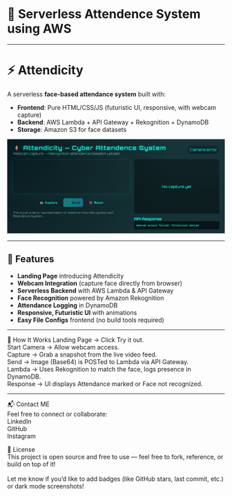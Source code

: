 # 🚀 Serverless Attendence System using AWS 

------

# ⚡ Attendicity

A serverless **face-based attendance system** built with:

- **Frontend**: Pure HTML/CSS/JS (futuristic UI, responsive, with webcam capture)
- **Backend**: AWS Lambda + API Gateway + Rekognition + DynamoDB
- **Storage**: Amazon S3 for face datasets

<img src="Screenshot.png" alt="Attendicity UI" width="700"/>

---

## 🚀 Features
- **Landing Page** introducing Attendicity
- **Webcam Integration** (capture face directly from browser)
- **Serverless Backend** with AWS Lambda & API Gateway
- **Face Recognition** powered by Amazon Rekognition
- **Attendance Logging** in DynamoDB
- **Responsive, Futuristic UI** with animations
- **Easy File Configs** frontend (no build tools required)

---

🎥 How It Works
Landing Page → Click Try it out.<br />
Start Camera → Allow webcam access.<br />
Capture → Grab a snapshot from the live video feed.<br />
Send → Image (Base64) is POSTed to Lambda via API Gateway.<br />
Lambda → Uses Rekognition to match the face, logs presence in DynamoDB.<br />
Response → UI displays Attendance marked or Face not recognized.<br />

---

📬 Contact ME<br />
Feel free to connect or collaborate:<br />
LinkedIn<br />
GitHub<br />
Instagram<br />

📝 License<br />
This project is open source and free to use — feel free to fork, reference, or build on top of it!<br />
<br />
Let me know if you’d like to add badges (like GitHub stars, last commit, etc.) or dark mode screenshots!<br />
